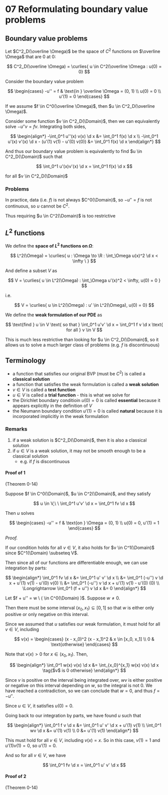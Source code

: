 # 07 Reformulating boundary value problems

$$
\newcommand{\x}{\mathbf x}
\newcommand{\y}{\mathbf y}
\newcommand{\f}{\mathbf f}
\newcommand{\j}{\mathbf j}
\newcommand{\n}{\mathbf n}
\newcommand{\v}{\mathbf v}
\newcommand{\U}{\mathbf U}
\newcommand{\abs}[1]{\left\lvert #1 \right\rvert}
\newcommand{\norm}[1]{\big\lVert #1 \big\rVert}
\newcommand{\parens}[1]{\left( #1 \right)}
\newcommand{\brackets}[1]{\left[ #1 \right]}
\newcommand{\angles}[1]{\left\langle #1 \right\rangle}
\newcommand{\curlies}[1]{\left\lbrace #1 \right\rbrace}
\newcommand{\inv}[1]{#1^{-1}}
\newcommand{\d}{\, \text{d}}
\newcommand{\dbyd}[2]{\frac{\d #1}{\d #2}}
\newcommand{\partials}[2]{\frac{\partial #1}{\partial #2}}
\newcommand{\BigO}{\mathcal O}
\newcommand{\disclapl}[1][]{\partial_{#1} \overline \partial_{#1}}
\newcommand{\Domain}{\overline \Omega}
$$

## Boundary value problems

Let $C^2_D(\overline \Omega)$ be the space of $C^2$ functions on $\overline \Omega$ that are $0$ at $0$:

$$
C^2_D(\overline \Omega) = \curlies{ u \in C^2(\overline \Omega : u(0) = 0}
$$

Consider the boundary value problem

$$
\begin{cases}
-u'' = f & \text{in } \overline \Omega = (0, 1) \\
u(0) = 0 \\
u'(1) = 0
\end{cases}
$$

If we assume $f \in C^0(\overline \Omega)$, then $u \in C^2_D(\overline \Omega)$.

Consider some function $v \in C^2_D(\Domain)$, then we can equivalently solve $-u''v = fv$. Integrating both sides,

$$
\begin{align*}
-\int_0^1 u''(x) v(x) \d x &= \int_0^1 f(x) \d x \\
-\int_0^1 u'(x) v'(x) \d x - (u'(1) v(1) - u'(0) v(0)) &= \int_0^1 f(x) \d x
\end{align*}
$$

And thus our boundary value problem is equivalently to find $u \in C^2_D(\Domain)$ such that

$$
\int_0^1 u'(x)v'(x) \d x = \int_0^1 f(x) \d x
$$

for all $v \in C^2_D(\Domain)$

### Problems

In practice, data (i.e. $f$) is not always $C^0(\Domain)$, so $-u'' = f$ is not continuous, so $u$ cannot be $C^2$.

Thus requiring $u \in C^2(\Domain)$ is too restrictive

## $L^2$ functions

We define the **space of $L^2$ functions on $\Omega$**:

$$
L^2(\Omega) = \curlies{  u : \Omega \to \R : \int_\Omega u(x)^2 \d x < \infty \ }
$$

And define a subset $V$ as

$$
V = \curlies{  u \in L^2(\Omega) : \int_\Omega u'(x)^2 < \infty, u(0) = 0 }
$$

i.e.

$$
V = \curlies{  u \in L^2(\Omega) : u' \in L^2(\Omega), u(0) = 0}
$$

We define the **weak formulation of our PDE** as

$$
\text{find } u \in V \text{ so that } \int_0^1 u'v' \d x = \int_0^1 f v \d x \text{ for all } v \in V
$$

This is much less restrictive than looking for $u \in C^2_D(\Domain)$, so it allows us to solve a much larger class of problems (e.g. $f$ is discontinuous)

## Terminology

- a function that satisfies our original BVP (must be $C^2$) is called a **classical solution**
- a function that satisfies the weak formulation is called a **weak solution**
- $v \in V$ is called a **test function**
- $u \in V$ is called a **trial function** - this is what we solve for
- the Dirichlet boundary conditioin $u(0) = 0$ is called **essential** because it appears explicitly in the definition of $V$
- the Neumann boundary condition $u'(1) = 0$ is called **natural** because it is incorporated implicitly in the weak formulation

### Remarks

1. if a weak solution is $C^2_D(\Domain)$, then it is also a classical solution
2. if $u \in V$ is a weak solution, it may not be smooth enough to be a classical solution
   - e.g. if $f$ is discontinuous

#### Proof of 1

(Theorem 0-14)

Suppose $f \in C^0(\Domain)$, $u \in C^2(\Domain)$, and they satisfy

$$
u \in V,\ \ \int_0^1 u'v' \d x = \int_0^1 fv \d x
$$

Then $u$ solves

$$
\begin{cases}
-u'' = f & \text{on } \Omega = (0, 1) \\
u(0) = 0, u'(1) = 1
\end{cases}
$$

*Proof.*

If our condition holds for all $v \in V$, it also holds for $v \in C^1(\Domain)$ since $C^1(\Domain) \subseteq V$.

Then since all of our functions are differentiable enough, we can use integration by parts:

$$
\begin{align*}
\int_0^1 fv \d x &= \int_0^1 u' v' \d x \\
&= \int_0^1 (-u'') v \d x + u'(1) v(1) - u'(0) v(0) \\
&= \int_0^1 (-u'') v \d x + u'(1) v(1) - u'(0) (0) \\
\Longrightarrow \int_0^1 (f + u'') v \d x &= 0
\end{align*}
$$

Let $f + u'' = w \ ( \in C^0(\Domain) )$. Suppose $w \neq 0$.

Then there must be some interval $(x_0, x_1) \subseteq [0, 1]$ so that $w$ is either only positive or only negative on this interval.

Since we assumed that $u$ satisfies our weak formulation, it must hold for all $v \in V$, including

$$
v(x) = \begin{cases}
(x - x_0)^2 (x - x_1)^2 & x \in [x_0, x_1] \\
0 & \text{otherwise}
\end{cases}
$$

Note that $v(x) > 0$ for $x \in (x_0, x_1)$. Then,

$$
\begin{align*}
\int_0^1 w(x) v(x) \d x &= \int_{x_0}^{x_1} w(x) v(x) \d x \tag{$v$ is 0 otherwise}
\end{align*}
$$

Since $v$ is positive on the interval being integrated over, $wv$ is either positive or negative on this interval depending on $w$, so the integral is not 0. We have reached a contradiction, so we can conclude that $w = 0$, and thus $f = -u''$.

Since $u \in V$, it satisfies $u(0) = 0$.

Going back to our integration by parts, we have found $u$ such that

$$
\begin{align*}
\int_0^1 f v \d x &= \int_0^1 u' v' \d x + u'(1) v(1) \\
\int_0^1 wv \d x &= u'(1) v(1) \\
0 &= u'(1) v(1)
\end{align*}
$$

This must hold for all $v \in V$, including $v(x) = x$. So in this case, $v(1) = 1$ and $u'(1)v(1) = 0$, so $u'(1) = 0$​.

And so for all $v \in V$, we have

$$
\int_0^1 fv \d x = \int_0^1 u' v' \d x
$$


#### Proof of 2

(Theorem 0-14)
